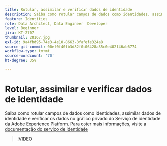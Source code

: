 ```yaml
---
title: Rotular, assimilar e verificar dados de identidade
description: Saiba como rotular campos de dados como identidades, assimilar dados de identidade e verificar os dados no gráfico privado do serviço de identidade da Adobe Experience Platform.
feature: Identities
role: Data Architect, Data Engineer, Developer
level: Beginner
jira: KT-2707
thumbnail: 28167.jpg
exl-id: 9a4fbd95-74e3-4e10-8663-8fafefe324a8
source-git-commit: 00ef0f40fb3d82f0c06428a35c0e402f46ab6774
workflow-type: tm+mt
source-wordcount: '70'
ht-degree: 35%

---
```


# Rotular, assimilar e verificar dados de identidade

Saiba como rotular campos de dados como identidades, assimilar dados de identidade e verificar os dados no gráfico privado do Serviço de identidade da Adobe Experience Platform. Para obter mais informações, visite a [documentação do serviço de identidade](https://experienceleague.adobe.com/docs/experience-platform/identity/home.html?lang=pt-BR)

>[!VIDEO](https://video.tv.adobe.com/v/28167?learn=on)
